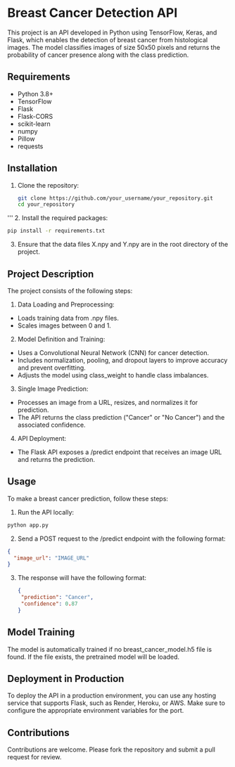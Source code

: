 # Breast Cancer Detection API

This project is an API developed in Python using TensorFlow, Keras, and Flask, which enables the detection of breast cancer from histological images. The model classifies images of size 50x50 pixels and returns the probability of cancer presence along with the class prediction.

## Requirements

- Python 3.8+
- TensorFlow
- Flask
- Flask-CORS
- scikit-learn
- numpy
- Pillow
- requests

## Installation

1. Clone the repository:

   ```bash
   git clone https://github.com/your_username/your_repository.git
   cd your_repository
  '''
2. Install the required packages:

  ```bash
  pip install -r requirements.txt
  ```
3. Ensure that the data files X.npy and Y.npy are in the root directory of the project.

## Project Description

The project consists of the following steps:

1. Data Loading and Preprocessing:
  - Loads training data from .npy files.
  - Scales images between 0 and 1.
2. Model Definition and Training:
  - Uses a Convolutional Neural Network (CNN) for cancer detection.
  - Includes normalization, pooling, and dropout layers to improve accuracy and prevent overfitting.
  - Adjusts the model using class_weight to handle class imbalances.
3. Single Image Prediction:
  - Processes an image from a URL, resizes, and normalizes it for prediction.
  - The API returns the class prediction ("Cancer" or "No Cancer") and the associated confidence.
4. API Deployment:
  - The Flask API exposes a /predict endpoint that receives an image URL and returns the prediction.

## Usage

To make a breast cancer prediction, follow these steps:
1. Run the API locally:
  ```bash
  python app.py
  ```
2. Send a POST request to the /predict endpoint with the following format:
  ```json
  {
    "image_url": "IMAGE_URL"
  }
  ```
3. The response will have the following format:
   ```json
   {
    "prediction": "Cancer",
    "confidence": 0.87
   }
   ```

## Model Training

The model is automatically trained if no breast_cancer_model.h5 file is found. If the file exists, the pretrained model will be loaded.

## Deployment in Production

To deploy the API in a production environment, you can use any hosting service that supports Flask, such as Render, Heroku, or AWS. Make sure to configure the appropriate environment variables for the port.

## Contributions

Contributions are welcome. Please fork the repository and submit a pull request for review.
